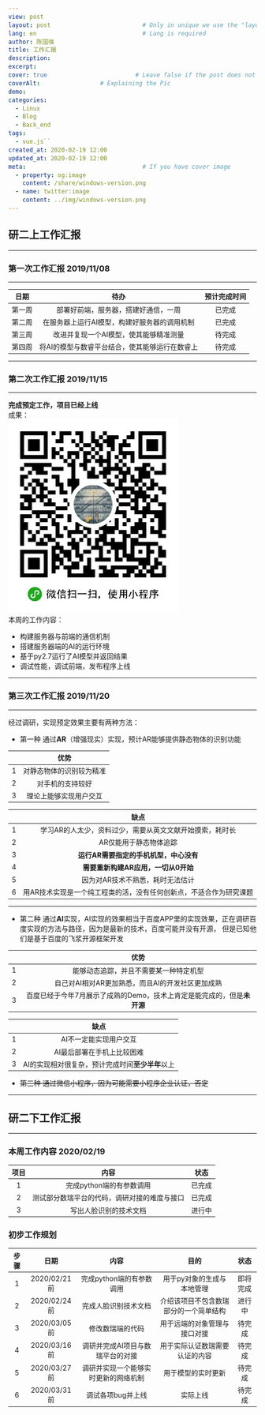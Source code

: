 ```yaml
---
view: post
layout: post                          # Only in unique we use the "layout: post"
lang: en                              # Lang is required
author: 陈国强
title: 工作汇报
description:
excerpt: 
cover: true                         # Leave false if the post does not have cover image, if there is set to true
coverAlt:                 # Explaining the Pic
demo:
categories:
  - Linux
  - Blog
  - Back_end
tags:
  - vue.js``
created_at: 2020-02-19 12:00
updated_at: 2020-02-19 12:00
meta:                                 # If you have cover image
  - property: og:image
    content: /share/windows-version.png  
  - name: twitter:image
    content: ../img/windows-version.png  
---
```


## 研二上工作汇报  

---  
### 第一次工作汇报  2019/11/08  
---  

|日期|待办|预计完成时间|
|:----:|:----:|:----:|
|第一周|部署好前端，服务器，搭建好通信，一周|已完成|
|第二周|在服务器上运行AI模型，构建好服务器的调用机制|已完成|
|第三周|改进并复现一个AI模型，使其能够精准测量|待完成|
|第四周|将AI的模型与数睿平台结合，使其能够运行在数睿上|待完成|
---  

### 第二次工作汇报  2019/11/15  

---  
**完成预定工作，项目已经上线**  
成果：  
![](../img/wx.jpg)  
本周的工作内容：  
+ 构建服务器与前端的通信机制  
+ 搭建服务器端的AI的运行环境  
+ 基于py2.7运行了AI模型并返回结果  
+ 调试性能，调试前端，发布程序上线  
---

### 第三次工作汇报  2019/11/20  

---
经过调研，实现预定效果主要有两种方法：  

+ 第一种 通过**AR**（增强现实）实现，预计AR能够提供静态物体的识别功能  

||优势|
|:----:|:----:|
|1|对静态物体的识别较为精准|
|2|对手机的支持较好|
|3|理论上能够实现用户交互|

||缺点|
|:----:|:----:|
|1|学习AR的人太少，资料过少，需要从英文文献开始摸索，耗时长|
|2|AR仅能用于静态物体追踪|
|3|**运行AR需要指定的手机机型，中心没有**|
|4|**需要重新构建AR应用，一切从0开始**|
|5|因为对AR技术不熟悉，耗时无法估计|
|6|用AR技术实现是一个纯工程类的活，没有任何创新点，不适合作为研究课题|
---  

+ 第二种 通过**AI**实现，AI实现的效果相当于百度APP里的实现效果，正在调研百度实现的方法与路径，因为是最新的技术，百度可能并没有开源，
但是已知他们是基于百度的飞浆开源框架开发  

||优势|
|:----:|:----:|
|1|能够动态追踪，并且不需要某一种特定机型|
|2|自己对AI相对AR更加熟悉，而且AI的开发社区更加成熟|
|3|百度已经于今年7月展示了成熟的Demo，技术上肯定是能完成的，但是**未开源**|

||缺点|
|:----:|:----:|
|1|AI不一定能实现用户交互|
|2|AI最后部署在手机上比较困难|
|3|AI的实现相对很复杂，预计完成时间**至少半年**以上|

+ ~~第三种 通过微信小程序，因为可能需要小程序企业认证，否定~~ 
 
---  

## 研二下工作汇报  

---  
  
### 本周工作内容  2020/02/19   
|项目|内容|状态|
|:----:|:----:|:----:|
|1|完成python端的有参数调用|已完成|
|2|测试部分数瑞平台的代码，调研对接的难度与接口|已完成|
|3|写出人脸识别的技术文档|进行中| 

### 初步工作规划  
|步骤|日期|内容|目的|状态|
|:----:|:----:|:----:|:----:|:----:|
|1|2020/02/21前|完成python端的有参数调用|用于py对象的生成与本地管理|即将完成|
|2|2020/02/24前|完成人脸识别技术文档|介绍该项目不包含数瑞部分的一个简单结构|进行中|
|3|2020/03/05前|修改数瑞端的代码|用于远端的对象管理与接口对接|待完成|
|4|2020/03/16前|调研并完成AI项目与数瑞平台的对接|用于实际认证数瑞需要认证的内容|待完成|
|5|2020/03/27前|调研并实现一个能够实时更新的网络机制|用于模型的实时更新|待完成|
|6|2020/03/31前|调试各项bug并上线|实际上线|待完成|



